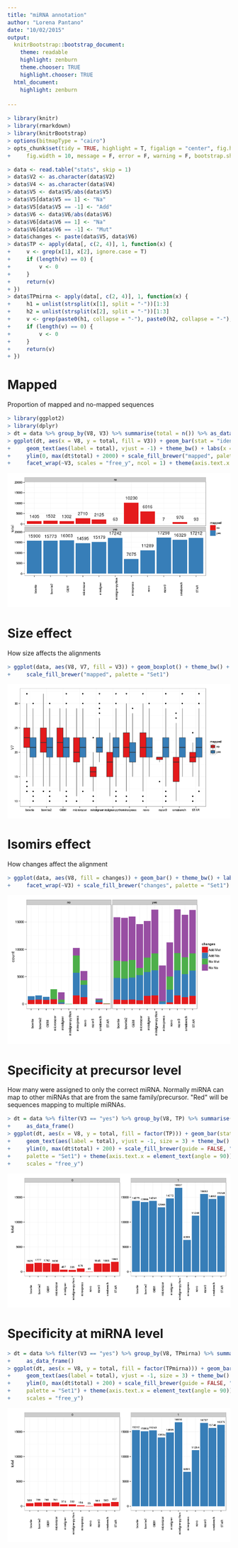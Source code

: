 ```yaml
---
title: "miRNA annotation"
author: "Lorena Pantano"
date: "10/02/2015"
output:
  knitrBootstrap::bootstrap_document:
    theme: readable
    highlight: zenburn
    theme.chooser: TRUE
    highlight.chooser: TRUE
  html_document:
    highlight: zenburn

---
```



```r
> library(knitr)
> library(rmarkdown)
> library(knitrBootstrap)
> options(bitmapType = "cairo")
> opts_chunk$set(tidy = TRUE, highlight = T, figalign = "center", fig.height = 6, 
+     fig.width = 10, message = F, error = F, warning = F, bootstrap.show.code = FALSE)
```



```r
> data <- read.table("stats", skip = 1)
> data$V2 <- as.character(data$V2)
> data$V4 <- as.character(data$V4)
> data$V5 <- data$V5/abs(data$V5)
> data$V5[data$V5 == 1] <- "Na"
> data$V5[data$V5 == -1] <- "Add"
> data$V6 <- data$V6/abs(data$V6)
> data$V6[data$V6 == 1] <- "Na"
> data$V6[data$V6 == -1] <- "Mut"
> data$changes <- paste(data$V5, data$V6)
> data$TP <- apply(data[, c(2, 4)], 1, function(x) {
+     v <- grep(x[1], x[2], ignore.case = T)
+     if (length(v) == 0) {
+         v <- 0
+     }
+     return(v)
+ })
> data$TPmirna <- apply(data[, c(2, 4)], 1, function(x) {
+     h1 = unlist(strsplit(x[1], split = "-"))[1:3]
+     h2 = unlist(strsplit(x[2], split = "-"))[1:3]
+     v <- grep(paste0(h1, collapse = "-"), paste0(h2, collapse = "-"), ignore.case = T)
+     if (length(v) == 0) {
+         v <- 0
+     }
+     return(v)
+ })
```

# Mapped
Proportion of mapped and no-mapped sequences

```r
> library(ggplot2)
> library(dplyr)
> dt = data %>% group_by(V8, V3) %>% summarise(total = n()) %>% as_data_frame()
> ggplot(dt, aes(x = V8, y = total, fill = V3)) + geom_bar(stat = "identity") + 
+     geom_text(aes(label = total), vjust = -1) + theme_bw() + labs(x = "") + 
+     ylim(0, max(dt$total) + 2000) + scale_fill_brewer("mapped", palette = "Set1") + 
+     facet_wrap(~V3, scales = "free_y", ncol = 1) + theme(axis.text.x = element_text(angle = 90))
```

![](figure/mapped-mir-1.png) 


# Size effect
How size affects the alignments

```r
> ggplot(data, aes(V8, V7, fill = V3)) + geom_boxplot() + theme_bw() + labs(x = "") + 
+     scale_fill_brewer("mapped", palette = "Set1")
```

![](figure/size-mir-1.png) 

# Isomirs effect
How changes affect the alignment

```r
> ggplot(data, aes(V8, fill = changes)) + geom_bar() + theme_bw() + labs(x = "") + 
+     facet_wrap(~V3) + scale_fill_brewer("changes", palette = "Set1") + theme(axis.text.x = element_text(angle = 90))
```

![](figure/iso-mir-1.png) 


# Specificity at precursor level
How many were assigned to only the correct miRNA. Normally miRNA can map to other miRNAs that are from the same family/precursor. "Red" will be sequences mapping to multiple miRNAs.

```r
> dt = data %>% filter(V3 == "yes") %>% group_by(V8, TP) %>% summarise(total = n()) %>% 
+     as_data_frame()
> ggplot(dt, aes(x = V8, y = total, fill = factor(TP))) + geom_bar(stat = "identity") + 
+     geom_text(aes(label = total), vjust = -1, size = 3) + theme_bw() + labs(x = "") + 
+     ylim(0, max(dt$total) + 200) + scale_fill_brewer(guide = FALSE, "correct", 
+     palette = "Set1") + theme(axis.text.x = element_text(angle = 90)) + facet_wrap(~TP, 
+     scales = "free_y")
```

![](figure/sp-precursor-1.png) 


# Specificity at miRNA level


```r
> dt = data %>% filter(V3 == "yes") %>% group_by(V8, TPmirna) %>% summarise(total = n()) %>% 
+     as_data_frame()
> ggplot(dt, aes(x = V8, y = total, fill = factor(TPmirna))) + geom_bar(stat = "identity") + 
+     geom_text(aes(label = total), vjust = -1, size = 3) + theme_bw() + labs(x = "") + 
+     ylim(0, max(dt$total) + 200) + scale_fill_brewer(guide = FALSE, "correct", 
+     palette = "Set1") + theme(axis.text.x = element_text(angle = 90)) + facet_wrap(~TPmirna, 
+     scales = "free_y")
```

![](figure/sp-mir-1.png) 

